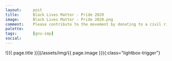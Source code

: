 ```yaml
---
layout:		post
title:		Black Lives Matter - Pride 2020
image:		Black Lives Matter - Pride 2020.png
comment:	Please contribute to the movement by donating to a civil rights charity. Together, we can create positive change and build a safer world for everyone.
palette:	
tags:		[gnu-imp]
social:		
---
```


<span class="lightbox-trigger">
![{{ page.title }}](/assets/img/{{ page.image }}){:class="lightbox-trigger"}
</span>
